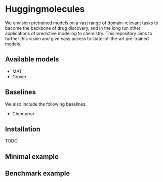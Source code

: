 # Huggingmolecules

We envision pretrained models on a vast range of domain-relevant tasks to become the backbone of drug discovery, and in the long run other applications of predictive modeling to chemistry. This repository aims to further this vision and give easy access to state-of-the-art pre-trained models.

## Available models

* MAT
* Grover

## Baselines

We also include the following baselines.

* Chemprop

## Installation

TODO

## Minimal example

## Benchmark example
